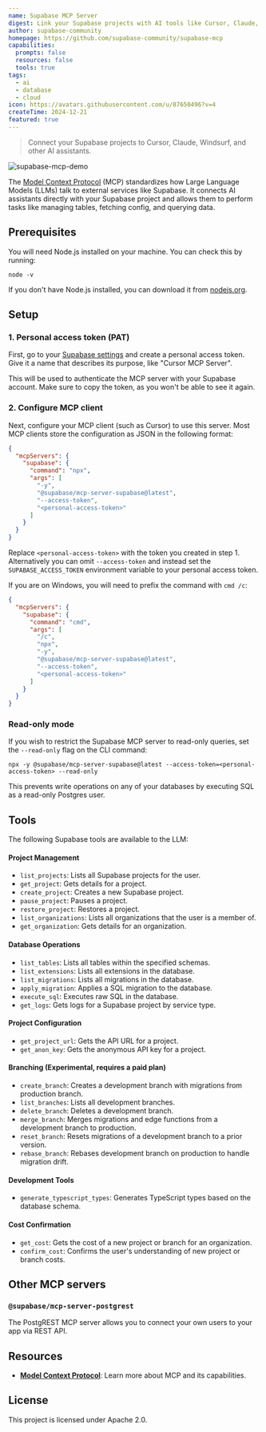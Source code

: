 ```yaml
---
name: Supabase MCP Server
digest: Link your Supabase projects with AI tools like Cursor, Claude, and Windsurf to enhance development workflows. This integration enables seamless data access and interaction, boosting productivity by leveraging AI capabilities directly within your database environment.
author: supabase-community
homepage: https://github.com/supabase-community/supabase-mcp
capabilities:
  prompts: false
  resources: false
  tools: true
tags:
  - ai
  - database
  - cloud
icon: https://avatars.githubusercontent.com/u/87650496?v=4
createTime: 2024-12-21
featured: true
---
```


> Connect your Supabase projects to Cursor, Claude, Windsurf, and other AI assistants.

![supabase-mcp-demo](https://static.claudemcp.com/servers/supabase-community/supabase-mcp/supabase-community-supabase-mcp-24a1d57e.jpg)

The [Model Context Protocol](https://modelcontextprotocol.io/introduction) (MCP) standardizes how Large Language Models (LLMs) talk to external services like Supabase. It connects AI assistants directly with your Supabase project and allows them to perform tasks like managing tables, fetching config, and querying data.

## Prerequisites

You will need Node.js installed on your machine. You can check this by running:

```shell
node -v
```

If you don't have Node.js installed, you can download it from [nodejs.org](https://nodejs.org/).

## Setup

### 1. Personal access token (PAT)

First, go to your [Supabase settings](https://supabase.com/dashboard/account/tokens) and create a personal access token. Give it a name that describes its purpose, like "Cursor MCP Server".

This will be used to authenticate the MCP server with your Supabase account. Make sure to copy the token, as you won't be able to see it again.

### 2. Configure MCP client

Next, configure your MCP client (such as Cursor) to use this server. Most MCP clients store the configuration as JSON in the following format:

```json
{
  "mcpServers": {
    "supabase": {
      "command": "npx",
      "args": [
        "-y",
        "@supabase/mcp-server-supabase@latest",
        "--access-token",
        "<personal-access-token>"
      ]
    }
  }
}
```

Replace `<personal-access-token>` with the token you created in step 1. Alternatively you can omit `--access-token` and instead set the `SUPABASE_ACCESS_TOKEN` environment variable to your personal access token.

If you are on Windows, you will need to prefix the command with `cmd /c`:

```json
{
  "mcpServers": {
    "supabase": {
      "command": "cmd",
      "args": [
        "/c",
        "npx",
        "-y",
        "@supabase/mcp-server-supabase@latest",
        "--access-token",
        "<personal-access-token>"
      ]
    }
  }
}
```

### Read-only mode

If you wish to restrict the Supabase MCP server to read-only queries, set the `--read-only` flag on the CLI command:

```shell
npx -y @supabase/mcp-server-supabase@latest --access-token=<personal-access-token> --read-only
```

This prevents write operations on any of your databases by executing SQL as a read-only Postgres user.

## Tools

The following Supabase tools are available to the LLM:

#### Project Management

- `list_projects`: Lists all Supabase projects for the user.
- `get_project`: Gets details for a project.
- `create_project`: Creates a new Supabase project.
- `pause_project`: Pauses a project.
- `restore_project`: Restores a project.
- `list_organizations`: Lists all organizations that the user is a member of.
- `get_organization`: Gets details for an organization.

#### Database Operations

- `list_tables`: Lists all tables within the specified schemas.
- `list_extensions`: Lists all extensions in the database.
- `list_migrations`: Lists all migrations in the database.
- `apply_migration`: Applies a SQL migration to the database.
- `execute_sql`: Executes raw SQL in the database.
- `get_logs`: Gets logs for a Supabase project by service type.

#### Project Configuration

- `get_project_url`: Gets the API URL for a project.
- `get_anon_key`: Gets the anonymous API key for a project.

#### Branching (Experimental, requires a paid plan)

- `create_branch`: Creates a development branch with migrations from production branch.
- `list_branches`: Lists all development branches.
- `delete_branch`: Deletes a development branch.
- `merge_branch`: Merges migrations and edge functions from a development branch to production.
- `reset_branch`: Resets migrations of a development branch to a prior version.
- `rebase_branch`: Rebases development branch on production to handle migration drift.

#### Development Tools

- `generate_typescript_types`: Generates TypeScript types based on the database schema.

#### Cost Confirmation

- `get_cost`: Gets the cost of a new project or branch for an organization.
- `confirm_cost`: Confirms the user's understanding of new project or branch costs.

## Other MCP servers

### `@supabase/mcp-server-postgrest`

The PostgREST MCP server allows you to connect your own users to your app via REST API.

## Resources

- [**Model Context Protocol**](https://modelcontextprotocol.io/introduction): Learn more about MCP and its capabilities.

## License

This project is licensed under Apache 2.0.
